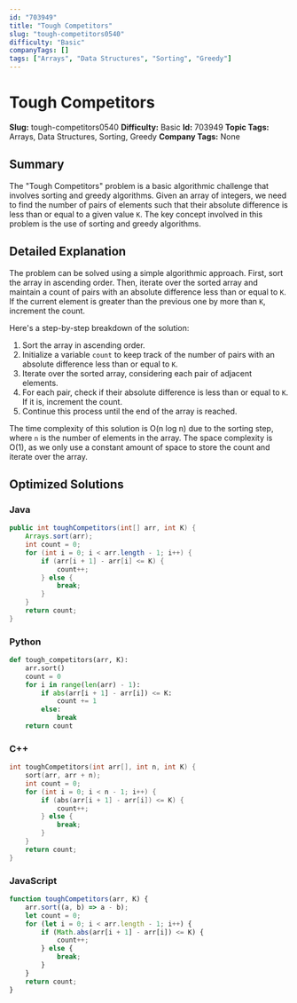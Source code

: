 ```yaml
---
id: "703949"
title: "Tough Competitors"
slug: "tough-competitors0540"
difficulty: "Basic"
companyTags: []
tags: ["Arrays", "Data Structures", "Sorting", "Greedy"]
---
```


**Tough Competitors**
=====================

**Slug:** tough-competitors0540
**Difficulty:** Basic
**Id:** 703949
**Topic Tags:** Arrays, Data Structures, Sorting, Greedy
**Company Tags:** None

## Summary
The "Tough Competitors" problem is a basic algorithmic challenge that involves sorting and greedy algorithms. Given an array of integers, we need to find the number of pairs of elements such that their absolute difference is less than or equal to a given value `K`. The key concept involved in this problem is the use of sorting and greedy algorithms.

## Detailed Explanation
The problem can be solved using a simple algorithmic approach. First, sort the array in ascending order. Then, iterate over the sorted array and maintain a count of pairs with an absolute difference less than or equal to `K`. If the current element is greater than the previous one by more than `K`, increment the count.

Here's a step-by-step breakdown of the solution:

1.  Sort the array in ascending order.
2.  Initialize a variable `count` to keep track of the number of pairs with an absolute difference less than or equal to `K`.
3.  Iterate over the sorted array, considering each pair of adjacent elements.
4.  For each pair, check if their absolute difference is less than or equal to `K`. If it is, increment the count.
5.  Continue this process until the end of the array is reached.

The time complexity of this solution is O(n log n) due to the sorting step, where `n` is the number of elements in the array. The space complexity is O(1), as we only use a constant amount of space to store the count and iterate over the array.

## Optimized Solutions

### Java
```java
public int toughCompetitors(int[] arr, int K) {
    Arrays.sort(arr);
    int count = 0;
    for (int i = 0; i < arr.length - 1; i++) {
        if (arr[i + 1] - arr[i] <= K) {
            count++;
        } else {
            break;
        }
    }
    return count;
}
```

### Python
```python
def tough_competitors(arr, K):
    arr.sort()
    count = 0
    for i in range(len(arr) - 1):
        if abs(arr[i + 1] - arr[i]) <= K:
            count += 1
        else:
            break
    return count
```

### C++
```cpp
int toughCompetitors(int arr[], int n, int K) {
    sort(arr, arr + n);
    int count = 0;
    for (int i = 0; i < n - 1; i++) {
        if (abs(arr[i + 1] - arr[i]) <= K) {
            count++;
        } else {
            break;
        }
    }
    return count;
}
```

### JavaScript
```javascript
function toughCompetitors(arr, K) {
    arr.sort((a, b) => a - b);
    let count = 0;
    for (let i = 0; i < arr.length - 1; i++) {
        if (Math.abs(arr[i + 1] - arr[i]) <= K) {
            count++;
        } else {
            break;
        }
    }
    return count;
}
```